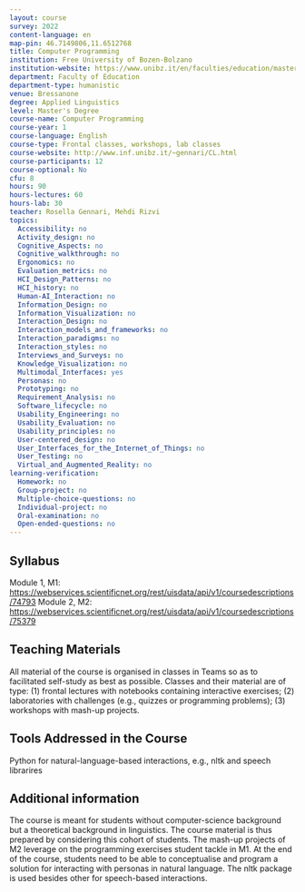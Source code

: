```yaml
---
layout: course
survey: 2022
content-language: en
map-pin: 46.7149806,11.6512768
title: Computer Programming
institution: Free University of Bozen-Bolzano
institution-website: https://www.unibz.it/en/faculties/education/master-applied-linguistics/ 
department: Faculty of Education
department-type: humanistic
venue: Bressanone
degree: Applied Linguistics
level: Master's Degree
course-name: Computer Programming
course-year: 1
course-language: English
course-type: Frontal classes, workshops, lab classes
course-website: http://www.inf.unibz.it/~gennari/CL.html
course-participants: 12
course-optional: No
cfu: 8
hours: 90
hours-lectures: 60
hours-lab: 30
teacher: Rosella Gennari, Mehdi Rizvi
topics: 
  Accessibility: no
  Activity_design: no
  Cognitive_Aspects: no
  Cognitive_walkthrough: no
  Ergonomics: no
  Evaluation_metrics: no
  HCI_Design_Patterns: no
  HCI_history: no
  Human-AI_Interaction: no
  Information_Design: no
  Information_Visualization: no
  Interaction_Design: no
  Interaction_models_and_frameworks: no
  Interaction_paradigms: no
  Interaction_styles: no
  Interviews_and_Surveys: no
  Knowledge_Visualization: no
  Multimodal_Interfaces: yes
  Personas: no
  Prototyping: no
  Requirement_Analysis: no
  Software_lifecycle: no
  Usability_Engineering: no
  Usability_Evaluation: no
  Usability_principles: no
  User-centered_design: no
  User_Interfaces_for_the_Internet_of_Things: no
  User_Testing: no
  Virtual_and_Augmented_Reality: no
learning-verification: 
  Homework: no 
  Group-project: no 
  Multiple-choice-questions: no 
  Individual-project: no 
  Oral-examination: no 
  Open-ended-questions: no 
---
```



## Syllabus 
Module 1, M1: https://webservices.scientificnet.org/rest/uisdata/api/v1/coursedescriptions/74793 
Module 2, M2: https://webservices.scientificnet.org/rest/uisdata/api/v1/coursedescriptions/75379

## Teaching Materials 
All material of the course is organised in classes in Teams so as to facilitated self-study as best as possible. Classes and their material are of type: (1) frontal lectures with notebooks containing interactive exercises; (2) laboratories with challenges (e.g., quizzes or programming problems); (3) workshops with mash-up projects. 

## Tools Addressed in the Course 
Python for natural-language-based interactions, e.g., nltk and speech librarires

## Additional information 
The course is meant for students without computer-science background but a theoretical background in linguistics. The course material is thus prepared by considering this cohort of students. The mash-up projects of M2 leverage on the programming exercises student tackle in M1. At the end of the course, students need to be able to conceptualise and program a solution for interacting with personas in natural language. The nltk package is used besides other for speech-based interactions. 
